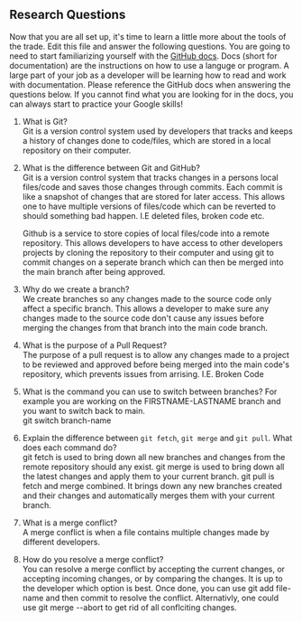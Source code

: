 ## Research Questions 

Now that you are all set up, it's time to learn a little more about the tools of the trade. Edit this file and answer the following questions. You are going to need to start familiarizing yourself with the [GitHub docs](https://docs.github.com/en). Docs (short for documentation) are the instructions on how to use a languge or program. A large part of your job as a developer will be learning how to read and work with documentation. Please reference the GitHub docs when answering the questions below. If you cannot find what you are looking for in the docs, you can always start to practice your Google skills!

1. What is Git?\
    Git is a version control system used by developers that tracks and keeps a history of changes done to code/files, which
    are stored in a local repository on their computer.

2. What is the difference between Git and GitHub?\
    Git is a version control system that tracks changes in a persons local files/code and saves those changes through commits.
    Each commit is like a snapshot of changes that are stored for later access. 
    This allows one to have multiple versions of files/code which can be reverted to should something bad happen.
    I.E deleted files, broken code etc.

    Github is a service to store copies of local files/code into a remote repository.
    This allows developers to have access to other developers projects by cloning the repository to their computer 
    and using git to commit changes on a seperate branch which can then be merged into the main branch after being approved.

3. Why do we create a branch?\
    We create branches so any changes made to the source code only affect a specific branch.
    This allows a developer to make sure any changes made to the source code don't cause any 
    issues before merging the changes from that branch into the main code branch.

4. What is the purpose of a Pull Request?\
    The purpose of a pull request is to allow any changes made to a project to be reviewed and approved before
    being merged into the main code's repository, which prevents issues from arrising.
    I.E. Broken Code

5. What is the command you can use to switch between branches? For example you are working on the FIRSTNAME-LASTNAME branch and you want to switch back to main.\
    git switch branch-name

6. Explain the difference between `git fetch`, `git merge` and `git pull`. What does each command do?\
    git fetch is used to bring down all new branches and changes from the remote repository should any exist.
    git merge is used to bring down all the latest changes and apply them to your current branch.
    git pull is fetch and merge combined. It brings down any new branches created and their changes and 
    automatically merges them with your current branch.

7. What is a merge conflict?\
    A merge conflict is when a file contains multiple changes made by different developers.

8. How do you resolve a merge conflict?\
    You can resolve a merge conflict by accepting the current changes, or accepting incoming changes,
    or by comparing the changes. It is up to the developer which option is best.
    Once done, you can use git add file-name and then commit to resolve the conflict.
    Alternativly, one could use git merge --abort to get rid of all conflciting changes.

